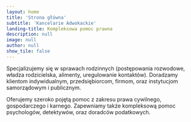 ```yaml
---
layout: home
title: 'Strona główna'
subtitle: 'Kancelarie Adwokackie'
landing-title: Kompleksowa pomoc prawna
description: null
image: null
author: null
show_tile: false
---
```


Specjalizujemy się w sprawach rodzinnych (postępowania rozwodowe, władza rodzicielska, alimenty, uregulowanie kontaktów). Doradzamy klientom indywidualnym, przedsiębiorcom, firmom, oraz instytucjom samorządowym i publicznym. 

Oferujemy szeroko pojętą pomoc z zakresu prawa cywilnego, gospodarczego i karnego. Zapewniamy także kompleksową pomoc psychologów, detektywów, oraz doradców podatkowych.
